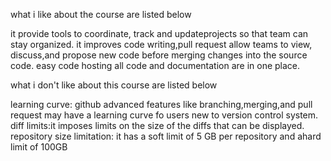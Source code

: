 what i like about the course are listed below

it provide tools to coordinate, track and updateprojects so that team can stay organized. 
it improves code writing,pull request allow teams to view, discuss,and propose new code before merging changes into the source code.
easy code hosting all code and documentation are in one place.

what i don't like about this course are listed below

learning curve: github advanced features like branching,merging,and pull request may have a learning curve fo users  new to version control system.
diff limits:it imposes limits on the size of the diffs that can be displayed.
repository size limitation: it has a soft limit of 5 GB per repository and ahard limit of 100GB

